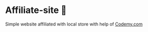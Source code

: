 # Affiliate-site :money_mouth_face:                                                                                                                                                   
Simple website affiliated with local store
 with help of <a href="http://johnelder.com/">Codemy.com</a>
